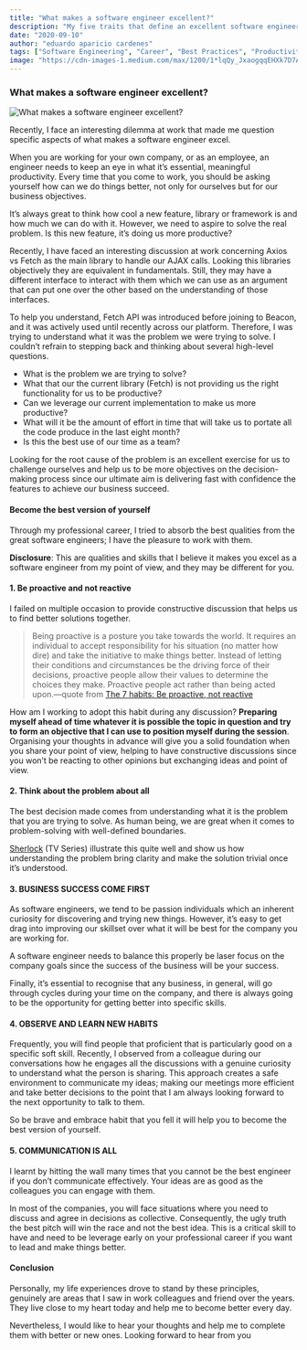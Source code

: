 ```yaml
---
title: "What makes a software engineer excellent?"
description: "My five traits that define an excellent software engineer"
date: "2020-09-10"
author: "eduardo aparicio cardenes"
tags: ["Software Engineering", "Career", "Best Practices", "Productivity"]
image: "https://cdn-images-1.medium.com/max/1200/1*lqQy_JxaogqqEHXk7D7ADA.jpeg"
---
```


### What makes a software engineer excellent?

![What makes a software engineer excellent?](https://cdn-images-1.medium.com/max/1200/1*lqQy_JxaogqqEHXk7D7ADA.jpeg)

Recently, I face an interesting dilemma at work that made me question specific aspects of what makes a software engineer excel.

When you are working for your own company, or as an employee, an engineer needs to keep an eye in what it’s essential, meaningful productivity. Every time that you come to work, you should be asking yourself how can we do things better, not only for ourselves but for our business objectives.

It’s always great to think how cool a new feature, library or framework is and how much we can do with it. However, we need to aspire to solve the real problem. Is this new feature, it’s doing us more productive?

Recently, I have faced an interesting discussion at work concerning Axios vs Fetch as the main library to handle our AJAX calls. Looking this libraries objectively they are equivalent in fundamentals. Still, they may have a different interface to interact with them which we can use as an argument that can put one over the other based on the understanding of those interfaces.

To help you understand, Fetch API was introduced before joining to Beacon, and it was actively used until recently across our platform. Therefore, I was trying to understand what it was the problem we were trying to solve. I couldn’t refrain to stepping back and thinking about several high-level questions.

- What is the problem we are trying to solve?
- What that our the current library (Fetch) is not providing us the right functionality for us to be productive?
- Can we leverage our current implementation to make us more productive?
- What will it be the amount of effort in time that will take us to portate all the code produce in the last eight month?
- Is this the best use of our time as a team?

Looking for the root cause of the problem is an excellent exercise for us to challenge ourselves and help us to be more objectives on the decision-making process since our ultimate aim is delivering fast with confidence the features to achieve our business succeed.

#### Become the best version of yourself

Through my professional career, I tried to absorb the best qualities from the great software engineers; I have the pleasure to work with them.

**Disclosure**: This are qualities and skills that I believe it makes you excel as a software engineer from my point of view, and they may be different for you.

#### 1. Be proactive and not reactive

I failed on multiple occasion to provide constructive discussion that helps us to find better solutions together.

> Being proactive is a posture you take towards the world. It requires an individual to accept responsibility for his situation (no matter how dire) and take the initiative to make things better. Instead of letting their conditions and circumstances be the driving force of their decisions, proactive people allow their values to determine the choices they make. Proactive people act rather than being acted upon.—quote from [The 7 habits: Be proactive, not reactive](https://www.artofmanliness.com/articles/7-habits-proactive-not-reactive)

How am I working to adopt this habit during any discussion? **Preparing myself ahead of time whatever it is possible the topic in question and try to form an objective that I can use to position myself during the session**. Organising your thoughts in advance will give you a solid foundation when you share your point of view, helping to have constructive discussions since you won’t be reacting to other opinions but exchanging ideas and point of view.

#### 2. Think about the problem about all

The best decision made comes from understanding what it is the problem that you are trying to solve. As human being, we are great when it comes to problem-solving with well-defined boundaries.

[Sherlock](https://en.wikipedia.org/wiki/Sherlock_(TV_series)) (TV Series) illustrate this quite well and show us how understanding the problem bring clarity and make the solution trivial once it’s understood.

#### 3. BUSINESS SUCCESS COME FIRST

As software engineers, we tend to be passion individuals which an inherent curiosity for discovering and trying new things. However, it’s easy to get drag into improving our skillset over what it will be best for the company you are working for.

A software engineer needs to balance this properly be laser focus on the company goals since the success of the business will be your success.

Finally, it’s essential to recognise that any business, in general, will go through cycles during your time on the company, and there is always going to be the opportunity for getting better into specific skills.

#### 4. OBSERVE AND LEARN NEW HABITS

Frequently, you will find people that proficient that is particularly good on a specific soft skill. Recently, I observed from a colleague during our conversations how he engages all the discussions with a genuine curiosity to understand what the person is sharing. This approach creates a safe environment to communicate my ideas; making our meetings more efficient and take better decisions to the point that I am always looking forward to the next opportunity to talk to them.

So be brave and embrace habit that you fell it will help you to become the best version of yourself.

#### 5. COMMUNICATION IS ALL

I learnt by hitting the wall many times that you cannot be the best engineer if you don’t communicate effectively. Your ideas are as good as the colleagues you can engage with them.

In most of the companies, you will face situations where you need to discuss and agree in decisions as collective. Consequently, the ugly truth the best pitch will win the race and not the best idea. This is a critical skill to have and need to be leverage early on your professional career if you want to lead and make things better.

#### Conclusion

Personally, my life experiences drove to stand by these principles, genuinely are areas that I saw in work colleagues and friend over the years. They live close to my heart today and help me to become better every day.

Nevertheless, I would like to hear your thoughts and help me to complete them with better or new ones. Looking forward to hear from you 